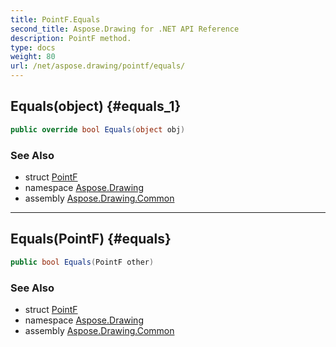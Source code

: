 ```yaml
---
title: PointF.Equals
second_title: Aspose.Drawing for .NET API Reference
description: PointF method. 
type: docs
weight: 80
url: /net/aspose.drawing/pointf/equals/
---
```

## Equals(object) {#equals_1}

```csharp
public override bool Equals(object obj)
```

### See Also

* struct [PointF](../)
* namespace [Aspose.Drawing](../../pointf/)
* assembly [Aspose.Drawing.Common](../../../)

---

## Equals(PointF) {#equals}

```csharp
public bool Equals(PointF other)
```

### See Also

* struct [PointF](../)
* namespace [Aspose.Drawing](../../pointf/)
* assembly [Aspose.Drawing.Common](../../../)


